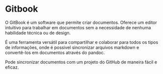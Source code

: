 # Gitbook

O GitBook é um software que permite criar documentos. Oferece um editor intuitivo para trabalhar em documentos sem a necessidade de nenhuma habilidade técnica ou de design.&#x20;

É uma ferramenta versátil para compartilhar e colaborar para todos os tipos de informações, onde é possivel sincronizar arquivos markdown e convertê-los em documentos através do pandoc.

&#x20;Pode sincronizar documentos com um projeto do GitHub de maneira fácil e eficaz.
